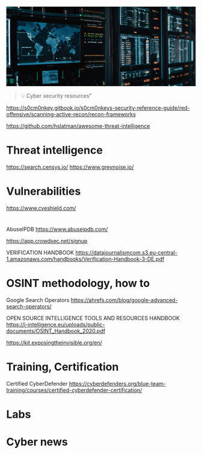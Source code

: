 
![Cyber security resources](https://github.com/gitrsi/cyberops.zone/blob/main/assets/img/cyber_security.jpg "Cyber security resources")

> :bulb: Cyber security resources"


https://s0cm0nkey.gitbook.io/s0cm0nkeys-security-reference-guide/red-offensive/scanning-active-recon/recon-frameworks

https://github.com/hslatman/awesome-threat-intelligence




# Threat intelligence

https://search.censys.io/
https://www.greynoise.io/

# Vulnerabilities
https://www.cveshield.com/


#
AbuseIPDB
https://www.abuseipdb.com/


https://app.crowdsec.net/signup



VERIFICATION HANDBOOK
https://datajournalismcom.s3.eu-central-1.amazonaws.com/handbooks/Verification-Handbook-3-DE.pdf


# OSINT methodology, how to
Google Search Operators
https://ahrefs.com/blog/google-advanced-search-operators/

OPEN SOURCE INTELLIGENCE TOOLS AND RESOURCES HANDBOOK
https://i-intelligence.eu/uploads/public-documents/OSINT_Handbook_2020.pdf

https://kit.exposingtheinvisible.org/en/




# Training, Certification

Certified CyberDefender
https://cyberdefenders.org/blue-team-training/courses/certified-cyberdefender-certification/


# 

# Labs


# Cyber news









